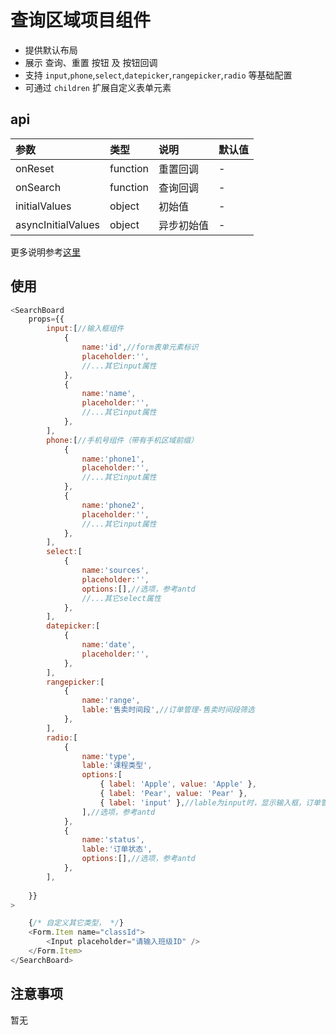 # 查询区域项目组件

- 提供默认布局
- 展示 查询、重置 按钮 及 按钮回调
- 支持 `input`,`phone`,`select`,`datepicker`,`rangepicker`,`radio` 等基础配置
- 可通过 `children` 扩展自定义表单元素

## api

|参数|类型|说明|默认值|
|:--|:---|:--|:---|
|onReset|function|重置回调|-|
|onSearch|function|查询回调|-|
|initialValues|object|初始值|-|
|asyncInitialValues|object|异步初始值|-|

更多说明参考[这里](https://liushaozhen.github.io/2021/04/19/antd-SearchBoard%E5%9F%BA%E4%BA%8Eandt%E5%B0%81%E8%A3%85%E6%9F%A5%E8%AF%A2%E5%8C%BA%E7%BB%84%E4%BB%B6/)

## 使用

```js
<SearchBoard
    props={{
        input:[//输入框组件
            {
                name:'id',//form表单元素标识
                placeholder:'',
                //...其它input属性
            },
            {
                name:'name',
                placeholder:'',
                //...其它input属性
            },
        ],
        phone:[//手机号组件（带有手机区域前缀）
            {
                name:'phone1',
                placeholder:'',
                //...其它input属性
            },
            {
                name:'phone2',
                placeholder:'',
                //...其它input属性
            },
        ],
        select:[
            {
                name:'sources',
                placeholder:'',
                options:[],//选项，参考antd
                //...其它select属性
            },
        ],
        datepicker:[
            {
                name:'date',
                placeholder:'',
            },
        ],
        rangepicker:[
            {
                name:'range',
                lable:'售卖时间段',//订单管理-售卖时间段筛选
            },
        ],
        radio:[
            {
                name:'type',
                lable:'课程类型',
                options:[
                    { label: 'Apple', value: 'Apple' },
                    { label: 'Pear', value: 'Pear' },
                    { label: 'input' },//lable为input时，显示输入框，订单管理-课节数筛选
                ],//选项，参考antd
            },
            {
                name:'status',
                lable:'订单状态',
                options:[],//选项，参考antd
            },
        ],
        
    }}
>

    {/* 自定义其它类型， */}
    <Form.Item name="classId">
        <Input placeholder="请输入班级ID" />
    </Form.Item>
</SearchBoard>

```

## 注意事项

暂无
